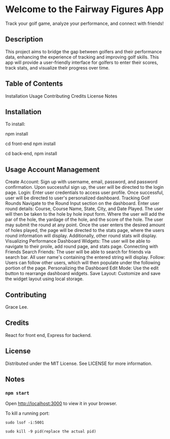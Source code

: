 # Welcome to the Fairway Figures App

Track your golf game, analyze your performance, and connect with friends!

## Description 
This project aims to bridge the gap between golfers and their performance data, enhancing the experience of tracking and improving golf skills. This app will provide a user-friendly interface for golfers to enter their scores, track stats, and visualize their progress over time.


## Table of Contents
  Installation
  Usage
  Contributing
  Credits
  License
  Notes

## Installation
To install: 

npm install

cd front-end npm install

cd back-end, npm install

## Usage Account Management
  Create Account: Sign up with username, email, password, and password confirmation. Upon successful sign up, the user will be directed to the login page.
  Login: Enter user credentials to access user profile. Once successful, user will be directed to user's personalized dashboard.
Tracking Golf Rounds
  Navigate to the Round Input section on the dashboard.
  Enter user round details: Course, Course Name, State, City, and Date Played. The user will then be taken to the hole by hole input form. Where the user will add the par of the hole, the yardage of the hole, and the score of the hole. 
  The user may submit the round at any point. Once the user enters the desired amount of holes played, the page will be directed to the stats page, where the users round information will display. Additionally, other round stats will display. 
Visualizing Performance
  Dashboard Widgets: The user will be able to navigate to their proile, add round page, and stats page.
Connecting with Friends
  Search Friends: The user will be able to search for friends via search bar. All user name's containing the entered string will display. 
  Follow: Users can follow other users, which will then populate under the following portion of the page. 
Personalizing the Dashboard
  Edit Mode: Use the edit button to rearrange dashboard widgets.
  Save Layout: Customize and save the widget layout using local storage.

## Contributing 
Grace Lee.

## Credits 
React for front end, Express for backend. 

## License 
Distributed under the MIT License. See LICENSE for more information.

## Notes
### `npm start`

Open [http://localhost:3000](http://localhost:3000) to view it in your browser.

To kill a running port: 

    sudo lsof -i:5001

    sudo kill -9 pid(replace the actual pid)
